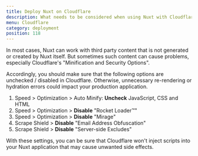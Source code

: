 ```yaml
---
title: Deploy Nuxt on Cloudflare
description: What needs to be considered when using Nuxt with Cloudflare
menu: Cloudflare
category: deployment
position: 118
---
```


In most cases, Nuxt can work with third party content that is not generated or created by Nuxt itself. But sometimes such content can cause problems, especially Cloudflare's "Minification and Security Options".

Accordingly, you should make sure that the following options are unchecked / disabled in Cloudflare. Otherwise, unnecessary re-rendering or hydration errors could impact your production application.

1. Speed > Optimization > Auto Minify: **Uncheck** JavaScript, CSS and HTML
2. Speed > Optimization > **Disable** "Rocket Loader™"
3. Speed > Optimization > **Disable** "Mirage"
4. Scrape Shield > **Disable** "Email Address Obfuscation"
5. Scrape Shield > **Disable** "Server-side Excludes"

With these settings, you can be sure that Cloudflare won't inject scripts into your Nuxt application that may cause unwanted side effects.
